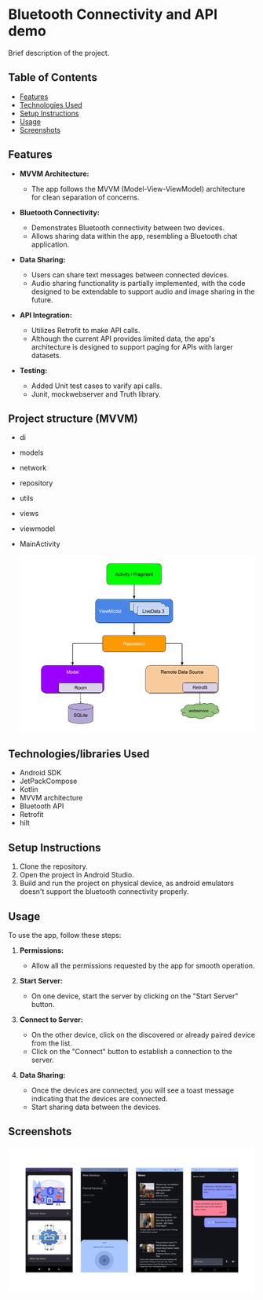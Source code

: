 # Bluetooth Connectivity and API demo

Brief description of the project.

## Table of Contents


- [Features](#features)
- [Technologies Used](#technologies-used)
- [Setup Instructions](#setup-instructions)
- [Usage](#usage)
- [Screenshots](#screenshots)




## Features

- **MVVM Architecture:** 
  - The app follows the MVVM (Model-View-ViewModel) architecture for clean separation of concerns.

- **Bluetooth Connectivity:**
  - Demonstrates Bluetooth connectivity between two devices.
  - Allows sharing data within the app, resembling a Bluetooth chat application.

- **Data Sharing:**
  - Users can share text messages between connected devices.
  - Audio sharing functionality is partially implemented, with the code designed to be extendable to support audio and image sharing in the future.

- **API Integration:**
  - Utilizes Retrofit to make API calls.
  - Although the current API provides limited data, the app's architecture is designed to support paging for APIs with larger datasets.
    
- **Testing:**
  - Added Unit test cases to varify api calls.
  - Junit, mockwebserver and Truth library.



## Project structure (MVVM)
* di
* models
* network
* repository
* utils
* views
* viewmodel
* MainActivity

  <img src="https://github.com/SantoshInchalakaranji/ShoppingApp/blob/master/Screenshots/mvvm.png" /> 

 

## Technologies/libraries Used

- Android SDK
- JetPackCompose
- Kotlin
- MVVM architecture
- Bluetooth API
- Retrofit
- hilt
  

## Setup Instructions

1. Clone the repository.
2. Open the project in Android Studio.
3. Build and run the project on physical device, as android emulators doesn't support the bluetooth connectivity properly.

## Usage

To use the app, follow these steps:

1. **Permissions:**
   - Allow all the permissions requested by the app for smooth operation.

2. **Start Server:**
   - On one device, start the server by clicking on the "Start Server" button.

3. **Connect to Server:**
   - On the other device, click on the discovered or already paired device from the list.
   - Click on the "Connect" button to establish a connection to the server.

4. **Data Sharing:**
   - Once the devices are connected, you will see a toast message indicating that the devices are connected.
   - Start sharing data between the devices.

## Screenshots
<img src="https://github.com/SantoshInchalakaranji/BlueToothAndApiDemo/blob/master/screenshots/bluetoothapi.png" />

